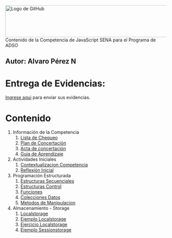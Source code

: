<img src="https://coursework.vschool.io/content/images/size/w2000/2016/03/javascript-logo-banner.jpg" alt="Logo de GitHub" width="600" height="100">
Contenido de la Competencia de JavaScript SENA para el Programa de ADSO

**Autor:** Alvaro Pérez N
---

# Entrega de Evidencias:
[Ingrese aqui](https://classroom.google.com/c/NzMwNjI5MTA1MjA3?cjc=mo4akk7) para enviar sus evidencias.

# Contenido
1. Información de la Competencia
    1. [Lista de Chequeo](https://github.com/aperezn298/JavascriptSENA/blob/main/01_InfoCompetencia_3065909/ListaChequeoJavascript3065909.pdf)
    2. [Plan de Concertación](https://github.com/aperezn298/JavascriptSENA/blob/main/01_InfoCompetencia_3065909/PlanConcertado3065909.pdf)
    3. [Acta de concertación](https://github.com/aperezn298/JavascriptSENA/blob/main/01_InfoCompetencia_3065909/ActaConcertacion3065909.pdf) 
    4. [Guia de Aprendizaje](https://github.com/aperezn298/JavascriptSENA/blob/main/01_InfoCompetencia_3065909/GuiaAprendizajeJavaScript3065909.pdf)
2. Actividades Iniciales
    1. [Contextualizacion Competencia](https://github.com/aperezn298/JavascriptSENA/blob/main/02_ActividadesIniciales/00ContextualizacionJS.pdf)
    2. [Reflexión Inicial](https://github.com/aperezn298/JavascriptSENA/blob/main/02_ActividadesIniciales/01ReflexionInicialTiendaOnline.pdf)
3. Programación Estructurada
    1. [Estructuras Secuenciales](https://github.com/aperezn298/JavascriptSENA/blob/main/03_ProgramacionEstructurada/01ConceptosBasicosJS.pdf)
    2. [Estructuras Control](https://github.com/aperezn298/JavascriptSENA/blob/main/03_ProgramacionEstructurada/02EstructurasControl.pdf)
    3. [Funciones](https://github.com/aperezn298/JavascriptSENA/blob/main/03_ProgramacionEstructurada/03Funciones.pdf)
    4. [Colecciones Datos](https://github.com/aperezn298/JavascriptSENA/blob/main/03_ProgramacionEstructurada/04ColeccionesDatos.pdf)
    5. [Metodos de Manipulacion](https://github.com/aperezn298/JavascriptSENA/blob/main/03_ProgramacionEstructurada/05MetodosManipulacion.pdf)
4. Almacenamiento - Storage
    1. [Localstorage](https://github.com/aperezn298/JavascriptSENA/blob/main/05_Storage/06Storage.pdf)
    2. [Ejemplo Localstorage](https://github.com/aperezn298/JavascriptSENA/blob/main/05_Storage/EjemploLocalStorage.js)
    2. [Ejercicio Localstorage](https://github.com/aperezn298/JavascriptSENA/blob/main/05_Storage/EjercicioLocalStorage.js)
    3. [Ejemplo Sessionstorage](https://github.com/aperezn298/JavascriptSENA/blob/main/05_Storage/EjemploSessionStorage.js)